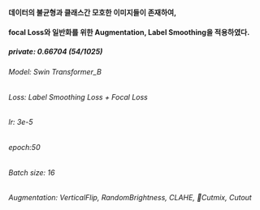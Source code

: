 #### 데이터의 불균형과 클래스간 모호한 이미지들이 존재하여, 
#### focal Loss와 일반화를 위한 Augmentation, Label Smoothing을 적용하였다.
##### private: 0.66704 (54/1025)

###### Model: Swin Transformer_B 
###### Loss: Label Smoothing Loss + Focal Loss
###### lr: 3e-5
###### epoch:50
###### Batch size: 16
###### Augmentation: VerticalFlip, RandomBrightness, CLAHE, Cutmix, Cutout
